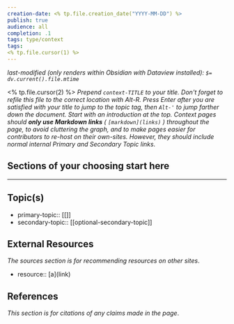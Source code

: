 ```yaml
---
creation-date: <% tp.file.creation_date("YYYY-MM-DD") %>
publish: true
audience: all
completion: .1
tags: type/context
tags:
<% tp.file.cursor(1) %>
---
```

*last-modified (only renders within Obsidian with Dataview installed): `$= dv.current().file.mtime`*

<% tp.file.cursor(2) %> *Prepend `context-TITLE` to your title. Don't forget to refile this file to the correct location with Alt-R.*
*Press Enter after you are satisfied with your title to jump to the topic tag, then `Alt-'` to jump farther down the document. Start with an introduction at the top.*
*Context pages should **only use Markdown links** ( `[markdown](links)` ) throughout the page, to avoid cluttering the graph, and to make pages easier for contributors to re-host on their own-sites. However, they should include normal internal Primary and Secondary Topic links.*

## Sections of your choosing start here


---
## Topic(s)
- primary-topic:: \[\[]]
- secondary-topic:: \[\[optional-secondary-topic\]\]

## External Resources
*The sources section is for recommending resources on other sites*.
- resource:: \[a\]\(link\)

## References
*This section is for citations of any claims made in the page*.
